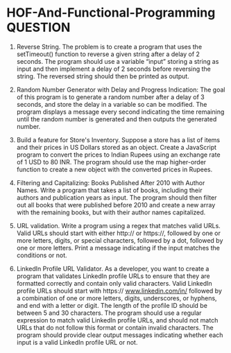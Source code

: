 # HOF-And-Functional-Programming  QUESTION 

1. Reverse String.
The problem is to create a program that uses the setTimeout() function to reverse a given string after a delay
of 2 seconds. The program should use a variable “input” storing a string as input and then implement a delay of
2 seconds before reversing the string. The reversed string should then be printed as output.

2. Random Number Generator with Delay and Progress Indication:
The goal of this program is to generate a random number after a delay of 3 seconds, and store the delay in a
variable so can be modified. The program displays a message every second indicating the time remaining
until the random number is generated and then outputs the generated number.

3. Build a feature for Store's Inventory.
Suppose a store has a list of items and their prices in US Dollars stored as an object. Create a JavaScript
program to convert the prices to Indian Rupees using an exchange rate of 1 USD to 80 INR. The program should
use the map higher-order function to create a new object with the converted prices in Rupees.

4. Filtering and Capitalizing: Books Published After 2010 with Author Names.
Write a program that takes a list of books, including their authors and publication years as input. The program
should then filter out all books that were published before 2010 and create a new array with the remaining
books, but with their author names capitalized.

5. URL validation.
Write a program using a regex that matches valid URLs. Valid URLs should start with either http:// or https://,
followed by one or more letters, digits, or special characters, followed by a dot, followed by one or more letters.
Print a message indicating if the input matches the conditions or not.

6. LinkedIn Profile URL Validator.
As a developer, you want to create a program that validates LinkedIn profile URLs to ensure that they are
formatted correctly and contain only valid characters. Valid LinkedIn profile URLs should start with https://
www.linkedin.com/in/ followed by a combination of one or more letters, digits, underscores, or hyphens, and
end with a letter or digit. The length of the profile ID should be between 5 and 30 characters.
The program should use a regular expression to match valid LinkedIn profile URLs, and should not match URLs
that do not follow this format or contain invalid characters. The program should provide clear output messages
indicating whether each input is a valid LinkedIn profile URL or not.
